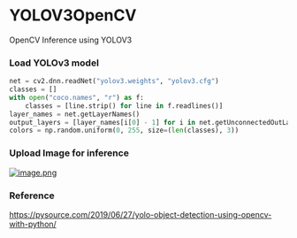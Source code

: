 # YOLOV3OpenCV
OpenCV Inference using YOLOV3


### Load YOLOv3 model

```python
net = cv2.dnn.readNet("yolov3.weights", "yolov3.cfg")
classes = []
with open("coco.names", "r") as f:
    classes = [line.strip() for line in f.readlines()]
layer_names = net.getLayerNames()
output_layers = [layer_names[i[0] - 1] for i in net.getUnconnectedOutLayers()]
colors = np.random.uniform(0, 255, size=(len(classes), 3))
```


### Upload Image for inference
[![image.png](https://i.postimg.cc/JhmXZrqn/image.png)](https://postimg.cc/rDnzLL7X)



### Reference
https://pysource.com/2019/06/27/yolo-object-detection-using-opencv-with-python/
